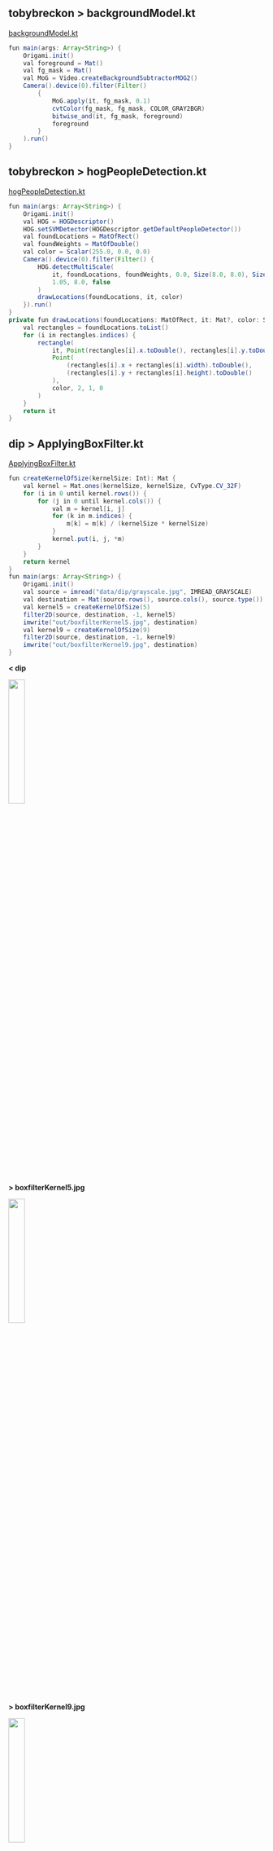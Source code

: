 ## tobybreckon > backgroundModel.kt
<a href="./src/main/kotlin/tobybreckon/backgroundModel.kt">backgroundModel.kt</a>
```java
fun main(args: Array<String>) {
    Origami.init()
    val foreground = Mat()
    val fg_mask = Mat()
    val MoG = Video.createBackgroundSubtractorMOG2()
    Camera().device(0).filter(Filter()
        {
            MoG.apply(it, fg_mask, 0.1)
            cvtColor(fg_mask, fg_mask, COLOR_GRAY2BGR)
            bitwise_and(it, fg_mask, foreground)
            foreground
        }
    ).run()
}
```
## tobybreckon > hogPeopleDetection.kt
<a href="./src/main/kotlin/tobybreckon/hogPeopleDetection.kt">hogPeopleDetection.kt</a>
```java
fun main(args: Array<String>) {
    Origami.init()
    val HOG = HOGDescriptor()
    HOG.setSVMDetector(HOGDescriptor.getDefaultPeopleDetector())
    val foundLocations = MatOfRect()
    val foundWeights = MatOfDouble()
    val color = Scalar(255.0, 0.0, 0.0)
    Camera().device(0).filter(Filter() {
        HOG.detectMultiScale(
            it, foundLocations, foundWeights, 0.0, Size(8.0, 8.0), Size(32.0, 32.0),
            1.05, 8.0, false
        )
        drawLocations(foundLocations, it, color)
    }).run()
}
private fun drawLocations(foundLocations: MatOfRect, it: Mat?, color: Scalar): Mat? {
    val rectangles = foundLocations.toList()
    for (i in rectangles.indices) {
        rectangle(
            it, Point(rectangles[i].x.toDouble(), rectangles[i].y.toDouble()),
            Point(
                (rectangles[i].x + rectangles[i].width).toDouble(),
                (rectangles[i].y + rectangles[i].height).toDouble()
            ),
            color, 2, 1, 0
        )
    }
    return it
}
```
## dip > ApplyingBoxFilter.kt
<a href="./src/main/kotlin/dip/ApplyingBoxFilter.kt">ApplyingBoxFilter.kt</a>
```java
fun createKernelOfSize(kernelSize: Int): Mat {
    val kernel = Mat.ones(kernelSize, kernelSize, CvType.CV_32F)
    for (i in 0 until kernel.rows()) {
        for (j in 0 until kernel.cols()) {
            val m = kernel[i, j]
            for (k in m.indices) {
                m[k] = m[k] / (kernelSize * kernelSize)
            }
            kernel.put(i, j, *m)
        }
    }
    return kernel
}
fun main(args: Array<String>) {
    Origami.init()
    val source = imread("data/dip/grayscale.jpg", IMREAD_GRAYSCALE)
    val destination = Mat(source.rows(), source.cols(), source.type())
    val kernel5 = createKernelOfSize(5)
    filter2D(source, destination, -1, kernel5)
    imwrite("out/boxfilterKernel5.jpg", destination)
    val kernel9 = createKernelOfSize(9)
    filter2D(source, destination, -1, kernel9)
    imwrite("out/boxfilterKernel9.jpg", destination)
}
```
**< dip**

<img src="data/dip/grayscale.jpg" height=25% width=25%/>

**> boxfilterKernel5.jpg**

<img src="out/boxfilterKernel5.jpg" height=25% width=25%/>

**> boxfilterKernel9.jpg**

<img src="out/boxfilterKernel9.jpg" height=25% width=25%/>

## dip > GaussianFilter.kt
<a href="./src/main/kotlin/dip/GaussianFilter.kt">GaussianFilter.kt</a>
```java
fun main(args: Array<String>) {
    Origami.init()
    val source = imread("data/dip/digital_image_processing.jpg", IMREAD_COLOR)
    val destination = Mat(source.rows(), source.cols(), source.type())
    GaussianBlur(source, destination, Size(11.0, 11.0), 0.0)
    imwrite("out/gaussianblur1.jpg", destination)
    GaussianBlur(source, destination, Size(45.0, 45.0), 0.0)
    imwrite("out/gaussianblur45.jpg", destination)
}
```
**< dip**

<img src="data/dip/digital_image_processing.jpg" height=25% width=25%/>

**> gaussianblur1.jpg**

<img src="out/gaussianblur1.jpg" height=25% width=25%/>

**> gaussianblur45.jpg**

<img src="out/gaussianblur45.jpg" height=25% width=25%/>

## dip > ApplyingWatermarkWithROI.kt
<a href="./src/main/kotlin/dip/ApplyingWatermarkWithROI.kt">ApplyingWatermarkWithROI.kt</a>
```java
fun main(args: Array<String>) {
    Origami.init()
    val source = imread("data/dip/digital_image_processing.jpg", IMREAD_COLOR)
    val waterMark = imread("data/dip/watermark.jpg", IMREAD_COLOR)
    val ROI = Rect(20, 20, waterMark.cols(), waterMark.rows())
    addWeighted(source.submat(ROI), 0.8, waterMark, 0.2, 1.0, source.submat(ROI))
    imwrite("out/watermarkedROI.jpg", source)
}
```
**< dip**

<img src="data/dip/digital_image_processing.jpg" height=25% width=25%/>

**< dip**

<img src="data/dip/watermark.jpg" height=25% width=25%/>

**> watermarkedROI.jpg**

<img src="out/watermarkedROI.jpg" height=25% width=25%/>

## dip > EnhanceImageSharpness.kt
<a href="./src/main/kotlin/dip/EnhanceImageSharpness.kt">EnhanceImageSharpness.kt</a>
```java
fun main(args: Array<String>) {
    Origami.init()
    val source = imread("data/dip/digital_image_processing.jpg", IMREAD_COLOR)
    val destination = Mat(source.rows(), source.cols(), source.type())
    GaussianBlur(source, destination, Size(1.0, 1.0), 10.0)
    addWeighted(source, 1.5, destination, -0.5, 0.0, destination)
    imwrite("out/sharp.jpg", destination)
}
```
**< dip**

<img src="data/dip/digital_image_processing.jpg" height=25% width=25%/>

**> sharp.jpg**

<img src="out/sharp.jpg" height=25% width=25%/>

## dip > Sobel.kt
<a href="./src/main/kotlin/dip/Sobel.kt">Sobel.kt</a>
```java
fun main(args: Array<String>) {
    init()
    val kernelSize = 3
    val source = imread("data/dip/grayscale.jpg", IMREAD_GRAYSCALE)
    val destination = Mat(source.rows(), source.cols(), source.type())
    val kernel: Mat = object : Mat(kernelSize, kernelSize, CV_32F) {
        init {
            put(0, 0, -1.0)
            put(0, 1, 0.0)
            put(0, 2, 1.0)
            put(1, 0, - 2.0)
            put(1, 1, 0.0)
            put(1, 2, 2.0)
            put(2, 0, -1.0)
            put(2, 1, 0.0)
            put(2, 2, 1.0)
        }
    }
    filter2D(source, destination, -1, kernel)
    imwrite("out/sobel.jpg", destination)
}
```
**< dip**

<img src="data/dip/grayscale.jpg" height=25% width=25%/>

**> sobel.jpg**

<img src="out/sobel.jpg" height=25% width=25%/>

## dip > EnhanceImageBrightness.kt
<a href="./src/main/kotlin/dip/EnhanceImageBrightness.kt">EnhanceImageBrightness.kt</a>
```java
fun main(args: Array<String>) {
    Origami.init()
    var alpha = 2.0
    var beta = 50.0
    val source = imread("data/dip/digital_image_processing.jpg", IMREAD_COLOR)
    val destination = Mat(source.rows(), source.cols(), source.type())
    source.convertTo(destination, -1, alpha, beta)
    imwrite("out/brightWithAlpha2Beta50.jpg", destination)
}
```
**< dip**

<img src="data/dip/digital_image_processing.jpg" height=25% width=25%/>

**> brightWithAlpha2Beta50.jpg**

<img src="out/brightWithAlpha2Beta50.jpg" height=25% width=25%/>

## dip > Prewitt.kt
<a href="./src/main/kotlin/dip/Prewitt.kt">Prewitt.kt</a>
```java
fun main(args: Array<String>) {
    init()
    val kernelSize = 3
    val source = imread("data/dip/grayscale.jpg", IMREAD_GRAYSCALE)
    val destination = Mat(source.rows(), source.cols(), source.type())
    val kernel: Mat = object : Mat(kernelSize, kernelSize, CV_32F) {
        init {
            put(0, 0, -1.0)
            put(0, 1, 0.0)
            put(0, 2, 1.0)
            put(1, 0, -1.0)
            put(1, 1, 0.0)
            put(1, 2, 1.0)
            put(2, 0, -1.0)
            put(2, 1, 0.0)
            put(2, 2, 1.0)
        }
    }
    filter2D(source, destination, -1, kernel)
    imwrite("out/prewitt.jpg", destination)
}
```
**< dip**

<img src="data/dip/grayscale.jpg" height=25% width=25%/>

**> prewitt.jpg**

<img src="out/prewitt.jpg" height=25% width=25%/>

## dip > ZoomingEffect.kt
<a href="./src/main/kotlin/dip/ZoomingEffect.kt">ZoomingEffect.kt</a>
```java
fun main(args: Array<String>) {
    Origami.init()
    val source = imread("data/dip/grayscale.jpg", IMREAD_GRAYSCALE)
    val zoomingFactor = 3
    val destination = Mat(source.rows(), source.cols(), source.type())
    resize(
        source,
        destination,
        destination.size(),
        zoomingFactor.toDouble(),
        zoomingFactor.toDouble(),
        INTER_LINEAR
    )
    imwrite("out/zoomed2.jpg", destination)
}
```
**< dip**

<img src="data/dip/grayscale.jpg" height=25% width=25%/>

**> zoomed2.jpg**

<img src="out/zoomed2.jpg" height=25% width=25%/>

## dip > Kirsch.kt
<a href="./src/main/kotlin/dip/Kirsch.kt">Kirsch.kt</a>
```java
fun main(args: Array<String>) {
    init()
    val kernelSize = 3
    val source = imread("data/dip/grayscale.jpg", IMREAD_GRAYSCALE)
    val destination = Mat(source.rows(), source.cols(), source.type())
    val kernel: Mat = object : Mat(kernelSize, kernelSize, CV_32F) {
        init {
            put(0, 0, -3.0)
            put(0, 1, -3.0)
            put(0, 2, -3.0)
            put(1, 0, -3.0)
            put(1, 1, -3.0)
            put(1, 2, -3.0)
            put(2, 0, 5.0)
            put(2, 1, 5.0)
            put(2, 2, 5.0)
        }
    }
    filter2D(source, destination, -1, kernel)
    imwrite("out/kirsch.jpg", destination)
}
```
**< dip**

<img src="data/dip/grayscale.jpg" height=25% width=25%/>

**> kirsch.jpg**

<img src="out/kirsch.jpg" height=25% width=25%/>

## dip > Pixelize.kt
<a href="./src/main/kotlin/dip/Pixelize.kt">Pixelize.kt</a>
```java
/**
 */
fun main(args: Array<String>) {
    init()
    val (source, temp,target) = listOf(imread("data/bear.png"), Mat(),Mat())
     val (w, h) = listOf(16.0, 16.0)
    resize(source, temp, Size(w, h), 1.0,1.0, INTER_LINEAR)
    resize(temp, target, source.size(), 1.0,1.0,INTER_NEAREST)
    imwrite("out/pixelized.jpg", target)
}
```
**< bear.png**

<img src="data/bear.png" height=25% width=25%/>

**> pixelized.jpg**

<img src="out/pixelized.jpg" height=25% width=25%/>

## dip > ImageShapeConversions.kt
<a href="./src/main/kotlin/dip/ImageShapeConversions.kt">ImageShapeConversions.kt</a>
```java
fun main(args: Array<String>) {
    Origami.init()
    val input = File("data/dip/digital_image_processing.jpg")
    val image = ImageIO.read(input)
    val data = (image.raster.dataBuffer as DataBufferByte).data
    val mat = Mat(image.height, image.width, CvType.CV_8UC3)
    mat.put(0, 0, data)
    val mat1 = Mat(image.height, image.width, CvType.CV_8UC3)
    flip(mat, mat1, -1)
    val data1 = ByteArray(mat1.rows() * mat1.cols() * mat1.elemSize().toInt())
    mat1[0, 0, data1]
    val image1 = BufferedImage(mat1.cols(), mat1.rows(), 5)
    image1.raster.setDataElements(0, 0, mat1.cols(), mat1.rows(), data1)
    val outout = File("hsv.jpg")
    ImageIO.write(image1, "jpg", outout)
}
```
## dip > BasicThresholding.kt
<a href="./src/main/kotlin/dip/BasicThresholding.kt">BasicThresholding.kt</a>
```java
fun main(args: Array<String>) {
    Origami.init()
    val source = imread("data/dip/digital_image_processing.jpg", IMREAD_COLOR)
    val destination = Mat(source.rows(), source.cols(), source.type())
    threshold(source, destination, 127.0, 255.0, THRESH_TOZERO)
    imwrite("out/ThreshZero.jpg", destination)
    threshold(source, destination, 127.0, 255.0, THRESH_TOZERO_INV)
    imwrite("out/ThreshZeroInv.jpg", destination)
    threshold(source, destination, 127.0, 255.0, THRESH_BINARY)
    imwrite("out/ThreshBinary.jpg", destination)
    threshold(source, destination, 127.0, 255.0, THRESH_BINARY_INV)
    imwrite("out/ThreshBinaryInv.jpg", destination)
}
```
**< dip**

<img src="data/dip/digital_image_processing.jpg" height=25% width=25%/>

**> ThreshZero.jpg**

<img src="out/ThreshZero.jpg" height=25% width=25%/>

**> ThreshZeroInv.jpg**

<img src="out/ThreshZeroInv.jpg" height=25% width=25%/>

**> ThreshBinary.jpg**

<img src="out/ThreshBinary.jpg" height=25% width=25%/>

**> ThreshBinaryInv.jpg**

<img src="out/ThreshBinaryInv.jpg" height=25% width=25%/>

## dip > EnhanceImageContrast.kt
<a href="./src/main/kotlin/dip/EnhanceImageContrast.kt">EnhanceImageContrast.kt</a>
```java
fun main(args: Array<String>) {
    Origami.init()
    val source = imread("data/dip/grayscale.jpg", IMREAD_GRAYSCALE)
    val destination = Mat(source.rows(), source.cols(), source.type())
    equalizeHist(source, destination)
    imwrite("out/contrast.jpg", destination)
}
```
**< dip**

<img src="data/dip/grayscale.jpg" height=25% width=25%/>

**> contrast.jpg**

<img src="out/contrast.jpg" height=25% width=25%/>

## dip > ImagePyramid.kt
<a href="./src/main/kotlin/dip/ImagePyramid.kt">ImagePyramid.kt</a>
```java
fun main(args: Array<String>) {
    Origami.init()
    var source = imread("data/dip/digital_image_processing.jpg", IMREAD_COLOR)
    val destination1 = Mat(source.rows() * 2, source.cols() * 2, source.type())
    pyrUp(source, destination1, Size((source.cols() * 2).toDouble(), (source.rows() * 2).toDouble()))
    imwrite("out/pyrUp.jpg", destination1)
    source = imread("data/dip/digital_image_processing.jpg", IMREAD_COLOR)
    val destination = Mat(source.rows() / 2, source.cols() / 2, source.type())
    pyrDown(source, destination, Size((source.cols() / 2).toDouble(), (source.rows() / 2).toDouble()))
    imwrite("out/pyrDown.jpg", destination)
}
```
**< dip**

<img src="data/dip/digital_image_processing.jpg" height=25% width=25%/>

**< dip**

<img src="data/dip/digital_image_processing.jpg" height=25% width=25%/>

**> pyrUp.jpg**

<img src="out/pyrUp.jpg" height=25% width=25%/>

**> pyrDown.jpg**

<img src="out/pyrDown.jpg" height=25% width=25%/>

## dip > ErodingDilating.kt
<a href="./src/main/kotlin/dip/ErodingDilating.kt">ErodingDilating.kt</a>
```java
fun main(args: Array<String>) {
    Origami.init()
    val source = imread("data/dip/digital_image_processing.jpg", IMREAD_COLOR)
    val destination = Mat(source.rows(), source.cols(), source.type())
    val erosion_size = 5
    val element = getStructuringElement(
        MORPH_RECT,
        Size((2 * erosion_size + 1).toDouble(), (2 * erosion_size + 1).toDouble())
    )
    erode(source, destination, element)
    imwrite("out/erosion.jpg", destination)
    val dilation_size = 5
    val element1 = getStructuringElement(
        MORPH_RECT,
        Size((2 * dilation_size + 1).toDouble(), (2 * dilation_size + 1).toDouble())
    )
    dilate(source, destination, element1)
    imwrite("out/dilation.jpg", destination)
}
```
**< dip**

<img src="data/dip/digital_image_processing.jpg" height=25% width=25%/>

**> erosion.jpg**

<img src="out/erosion.jpg" height=25% width=25%/>

**> dilation.jpg**

<img src="out/dilation.jpg" height=25% width=25%/>

## dip > AddingBorder.kt
<a href="./src/main/kotlin/dip/AddingBorder.kt">AddingBorder.kt</a>
```java
fun main(args: Array<String>) {
    Origami.init()
    val source = imread("data/dip/digital_image_processing.jpg")
    val destination = Mat(source.rows(), source.cols(), source.type())
    val top = source.rows() / 20
    val bottom = source.rows() / 20
    val left = source.cols() / 20
    val right = source.cols() / 20
    copyMakeBorder(source, destination, top, bottom, left, right, BORDER_WRAP)
    imwrite("out/borderWrap.jpg", destination)
    copyMakeBorder(source, destination, top, bottom, left, right, BORDER_REFLECT)
    imwrite("out/borderReflect.jpg", destination)
    copyMakeBorder(source, destination, top, bottom, left, right, BORDER_REPLICATE)
    imwrite("out/borderReplicate.jpg", destination)
}
```
**< dip**

<img src="data/dip/digital_image_processing.jpg" height=25% width=25%/>

**> borderWrap.jpg**

<img src="out/borderWrap.jpg" height=25% width=25%/>

**> borderReflect.jpg**

<img src="out/borderReflect.jpg" height=25% width=25%/>

**> borderReplicate.jpg**

<img src="out/borderReplicate.jpg" height=25% width=25%/>

## dip > WeightedAverage.kt
<a href="./src/main/kotlin/dip/WeightedAverage.kt">WeightedAverage.kt</a>
```java
fun main(args: Array<String>) {
    Origami.init()
    val kernelSize = 9
    val source = imread("data/dip/grayscale.jpg", Imgcodecs.IMREAD_GRAYSCALE)
    val destination = Mat(source.rows(), source.cols(), source.type())
    val kernel = Mat.ones(kernelSize, kernelSize, CvType.CV_32F)
    for (i in 0 until kernel.rows()) {
        for (j in 0 until kernel.cols()) {
            val m = kernel[i, j]
            for (k in m.indices) {
                if (i == 1 && j == 1) {
                    m[k] = (10 / 18).toDouble()
                } else {
                    m[k] = m[k] / 18
                }
            }
            kernel.put(i, j, *m)
        }
    }
    filter2D(source, destination, -1, kernel)
    imwrite("out/weightedaveragefilter.jpg", destination)
}
```
**< dip**

<img src="data/dip/grayscale.jpg" height=25% width=25%/>

**> weightedaveragefilter.jpg**

<img src="out/weightedaveragefilter.jpg" height=25% width=25%/>

## dip > Convolution.kt
<a href="./src/main/kotlin/dip/Convolution.kt">Convolution.kt</a>
```java
fun main(args: Array<String>) {
    init()
    val kernelSize = 3
    val source = imread("data/dip/grayscale.jpg", IMREAD_GRAYSCALE)
    val destination = Mat(source.rows(), source.cols(), source.type())
    val kernel: Mat = object : Mat(kernelSize, kernelSize, CV_32F) {
        init {
            put(0, 0, 0.0)
            put(0, 1, 0.0)
            put(0, 2, 0.0)
            put(1, 0, 0.0)
            put(1, 1, 1.0)
            put(1, 2, 0.0)
            put(2, 0, 0.0)
            put(2, 1, 0.0)
            put(2, 2, 0.0)
        }
    }
    filter2D(source, destination, -1, kernel)
    imwrite("out/understand.jpg", destination)
}
```
**< dip**

<img src="data/dip/grayscale.jpg" height=25% width=25%/>

**> understand.jpg**

<img src="out/understand.jpg" height=25% width=25%/>

## dip > Laplacian.kt
<a href="./src/main/kotlin/dip/Laplacian.kt">Laplacian.kt</a>
```java
fun main(args: Array<String>) {
    init()
    val kernelSize = 3
    val source = imread("data/dip/grayscale.jpg", IMREAD_GRAYSCALE)
    val destination = Mat(source.rows(), source.cols(), source.type())
    val kernel: Mat = object : Mat(kernelSize, kernelSize, CV_32F) {
        init {
            put(0, 0, 0.0)
            put(0, 1, -1.0)
            put(0, 2, 0.0)
            put(1, 0, - 1.0)
            put(1, 1, 4.0)
            put(1, 2, -1.0)
            put(2, 0, 0.0)
            put(2, 1, -1.0)
            put(2, 2, 0.0)
        }
    }
    filter2D(source, destination, -1, kernel)
    imwrite("out/laplacian.jpg", destination)
}
```
**< dip**

<img src="data/dip/grayscale.jpg" height=25% width=25%/>

**> laplacian.jpg**

<img src="out/laplacian.jpg" height=25% width=25%/>

## dip > ColorSpaceConversion.kt
<a href="./src/main/kotlin/dip/ColorSpaceConversion.kt">ColorSpaceConversion.kt</a>
```java
fun main(args: Array<String>) {
    Origami.init()
    val mat = imread("data/dip/digital_image_processing.jpg")
    val mat1 = Mat(mat.width(), mat.height(), CvType.CV_8UC3)
    cvtColor(mat, mat1, COLOR_RGB2HSV)
    imwrite("out/hsv.jpg", mat1)
}
```
**< dip**

<img src="data/dip/digital_image_processing.jpg" height=25% width=25%/>

**> hsv.jpg**

<img src="out/hsv.jpg" height=25% width=25%/>

## dip > Robinson.kt
<a href="./src/main/kotlin/dip/Robinson.kt">Robinson.kt</a>
```java
fun main(args: Array<String>) {
    init()
    val kernelSize = 3
    val source = imread("data/dip/grayscale.jpg", IMREAD_GRAYSCALE)
    val destination = Mat(source.rows(), source.cols(), source.type())
    val kernel: Mat = object : Mat(kernelSize, kernelSize, CV_32F) {
        init {
            put(0, 0, -1.0)
            put(0, 1, 0.0)
            put(0, 2, 1.0)
            put(1, 0, - 2.0)
            put(1, 1, 0.0)
            put(1, 2, 2.0)
            put(2, 0, -1.0)
            put(2, 1, 0.0)
            put(2, 2, 1.0)
        }
    }
    filter2D(source, destination, -1, kernel)
    imwrite("out/robinson.jpg", destination)
}
```
**< dip**

<img src="data/dip/grayscale.jpg" height=25% width=25%/>

**> robinson.jpg**

<img src="out/robinson.jpg" height=25% width=25%/>

## dip > ApplyingWatermark.kt
<a href="./src/main/kotlin/dip/ApplyingWatermark.kt">ApplyingWatermark.kt</a>
```java
fun main(args: Array<String>) {
    Origami.init()
    val source = imread("data/dip/digital_image_processing.jpg", IMREAD_COLOR)
    putText(
        source, "dip.hellonico.info", Point((source.rows() / 2).toDouble(), (source.cols() / 2).toDouble()),
        FONT_ITALIC, 1.0, Scalar(255.0)
    )
    imwrite("out/watermarked.jpg", source)
}
```
**< dip**

<img src="data/dip/digital_image_processing.jpg" height=25% width=25%/>

**> watermarked.jpg**

<img src="out/watermarked.jpg" height=25% width=25%/>

## tutorialpoint > BilateralFilter.kt
<a href="./src/main/kotlin/tutorialpoint/BilateralFilter.kt">BilateralFilter.kt</a>
```java
fun main(args: Array<String>) {
    Origami.init()
    val src = imread("data/marcel2019.jpg")
    val dst = Mat()
    bilateralFilter(src, dst, 15, 80.0, 80.0, Core.BORDER_DEFAULT)
    imwrite("out/bilateral.jpg", dst)
}
```
**< marcel2019.jpg**

<img src="data/marcel2019.jpg" height=25% width=25%/>

**> bilateral.jpg**

<img src="out/bilateral.jpg" height=25% width=25%/>

## tutorialpoint > BoxFilter.kt
<a href="./src/main/kotlin/tutorialpoint/BoxFilter.kt">BoxFilter.kt</a>
```java
fun main(args: Array<String>) {
    Origami.init()
    val src = imread("data/marcel2019.jpg")
    val dst = Mat()
    val size = Size(45.0, 45.0)
    val point = Point(-1.0, -1.0)
    boxFilter(src, dst, 50, size, point, true, Core.BORDER_DEFAULT)
    imwrite("out/RboxFilter.jpg", dst)
}
```
**< marcel2019.jpg**

<img src="data/marcel2019.jpg" height=25% width=25%/>

**> RboxFilter.jpg**

<img src="out/RboxFilter.jpg" height=25% width=25%/>

## tutorialpoint > SQRBoxFilterTest.kt
<a href="./src/main/kotlin/tutorialpoint/SQRBoxFilterTest.kt">SQRBoxFilterTest.kt</a>
```java
fun main(args: Array<String>) {
    Origami.init()
    val src = imread("data/marcel2019.jpg")
    val dst = Mat()
    sqrBoxFilter(src, dst, -1, Size(1.0, 1.0))
    imwrite("out/sqrBoxFilter.jpg", dst)
}
```
**< marcel2019.jpg**

<img src="data/marcel2019.jpg" height=25% width=25%/>

**> sqrBoxFilter.jpg**

<img src="out/sqrBoxFilter.jpg" height=25% width=25%/>

## tutorialpoint > Filter2D.kt
<a href="./src/main/kotlin/tutorialpoint/Filter2D.kt">Filter2D.kt</a>
```java
fun main(args: Array<String>) {
    Origami.init()
    val src = imread("data/marcel2019.jpg")
    val dst = Mat()
    val kernel = Mat.ones(5, 5, CvType.CV_32F)
    for (i in 0 until kernel.rows()) {
        for (j in 0 until kernel.cols()) {
            val m:DoubleArray = kernel[i, j]
            for (k in 1 until m.size) {
                m[k] = m[k] / 2
            }
            kernel.put(i, j, *m)
        }
    }
    println(kernel.dump())
    filter2D(src, dst, -1, kernel)
    imwrite("out/filter2d.jpg", dst)
}
```
**< marcel2019.jpg**

<img src="data/marcel2019.jpg" height=25% width=25%/>

**> filter2d.jpg**

<img src="out/filter2d.jpg" height=25% width=25%/>

## tutorialpoint > BlurTest.kt
<a href="./src/main/kotlin/tutorialpoint/BlurTest.kt">BlurTest.kt</a>
```java
fun main(args: Array<String>) {
    Origami.init()
    val (src,dst) = listOf(imread("data/marcel.jpg"), Mat())
    blur(src, dst, Size(100.0, 100.0), Point(20.0, 30.0), BORDER_REFLECT)
    imwrite("out/blurtest.jpg", dst)
}
```
**< marcel.jpg**

<img src="data/marcel.jpg" height=25% width=25%/>

**> blurtest.jpg**

<img src="out/blurtest.jpg" height=25% width=25%/>

## tutorialpoint > GaussianTest.kt
<a href="./src/main/kotlin/tutorialpoint/GaussianTest.kt">GaussianTest.kt</a>
```java
fun main(args: Array<String>) {
    Origami.init()
    val src = imread("data/marcel2019.jpg")
    val dst = Mat()
    GaussianBlur(src, dst, Size(45.0, 45.0), 0.0)
    imwrite("out/gaussianmarcel.jpg", dst)
}
```
**< marcel2019.jpg**

<img src="data/marcel2019.jpg" height=25% width=25%/>

**> gaussianmarcel.jpg**

<img src="out/gaussianmarcel.jpg" height=25% width=25%/>

## tutorialpoint > MedianTest.kt
<a href="./src/main/kotlin/tutorialpoint/MedianTest.kt">MedianTest.kt</a>
```java
fun main(args: Array<String>) {
    Origami.init()
    val src = imread("data/marcel2019.jpg")
    val dst = Mat()
    medianBlur(src, dst, 15)
    imwrite("out/medianmarcel.jpg", dst)
}
```
**< marcel2019.jpg**

<img src="data/marcel2019.jpg" height=25% width=25%/>

**> medianmarcel.jpg**

<img src="out/medianmarcel.jpg" height=25% width=25%/>

## stackoverflow > OptimizingGrabcut.kt
<a href="./src/main/kotlin/stackoverflow/OptimizingGrabcut.kt">OptimizingGrabcut.kt</a>
```java
fun main(args: Array<String>) {
    Origami.init()
    val mat = imread("data/marcel2019.jpg")
    val result = extractFace(mat, 300, 1200, 300, 900)
    imwrite("out/grabcut.jpg", result)
}
fun extractFace(image: Mat, xOne: Int, xTwo: Int, yOne: Int, yTwo: Int): Mat {
    val rectangle = Rect(xOne, yOne, xTwo, yTwo)
    val result = Mat()
    val bgdModel = Mat()
    val fgdModel = Mat()
    val source = Mat(1, 1, CvType.CV_8U, Scalar(3.0))
    val iteration:Int = 1
    grabCut(image, result, rectangle, bgdModel, fgdModel, iteration, GC_INIT_WITH_RECT)
    compare(result, source, result, CMP_EQ)
    val foreground = Mat(image.size(), CvType.CV_8UC3, Scalar(255.0, 255.0, 255.0))
    image.copyTo(foreground, result)
    return foreground
}
```
**< marcel2019.jpg**

<img src="data/marcel2019.jpg" height=25% width=25%/>

**> grabcut.jpg**

<img src="out/grabcut.jpg" height=25% width=25%/>

## tanaka79image > GetPixel.kt
<a href="./src/main/kotlin/tanaka79image/GetPixel.kt">GetPixel.kt</a>
```java
fun main(args: Array<String>) {
    Origami.init()
    var data = DoubleArray(3)
    data = im[100, 200]
    println("Blue：" + data[0])
    println("Green：" + data[1])
    println("Red：" + data[2])
    val gray = Mat()
    var data2 = DoubleArray(1)
    data2 = gray[100, 200]
    println("Gray：" + data2[0])
}
```
**< lupin3.jpeg**

<img src="data/lupin3.jpeg" height=25% width=25%/>

## tanaka79image > Trimming.kt
<a href="./src/main/kotlin/tanaka79image/Trimming.kt">Trimming.kt</a>
```java
fun main(args: Array<String>) {
    Origami.init()
    val im = imread("data/lupin3.jpeg")
    val roi = Rect(280, 60, 120, 100)
    val im2 = Mat(im, roi)
    imwrite("out/tanaka_trimming.png", im2)
}
```
**< lupin3.jpeg**

<img src="data/lupin3.jpeg" height=25% width=25%/>

**> tanaka_trimming.png**

<img src="out/tanaka_trimming.png" height=25% width=25%/>

## tanaka79image > DetectHSV.kt
<a href="./src/main/kotlin/tanaka79image/DetectHSV.kt">DetectHSV.kt</a>
```java
fun main(args: Array<String>) {
    Origami.init()
    val hsv = Mat()
    val mask = Mat()
    val im2 = Mat()
    bitwise_not(mask, mask)
    val im3 = Mat()
}
```
**< lupin3.jpeg**

<img src="data/lupin3.jpeg" height=25% width=25%/>

**> tanaka.jpg**

<img src="tanaka.jpg" height=25% width=25%/>

**> tanakahsv.jpg**

<img src="out/tanakahsv.jpg" height=25% width=25%/>

## tanaka79image > Mosaic.kt
<a href="./src/main/kotlin/tanaka79image/Mosaic.kt">Mosaic.kt</a>
```java
fun main(args: Array<String>) {
    Origami.init()
}
```
**< lupin3.jpeg**

<img src="data/lupin3.jpeg" height=25% width=25%/>

**> tanaka_mosaic.jpg**

<img src="out/tanaka_mosaic.jpg" height=25% width=25%/>

## tanaka79image > Gamma.kt
<a href="./src/main/kotlin/tanaka79image/Gamma.kt">Gamma.kt</a>
```java
fun main(args: Array<String>) {
    Origami.init()
    lut.setTo(Scalar(0.0))
    for (i in 0..255) {
        lut.put(0, i, Math.pow(1.0 * i / 255, 1 / gamma) * 255)
    }
    Core.LUT(im, lut, im)
    imwrite("out/tanaka_gamma.jpg", im)
}
```
**< lupin3.jpeg**

<img src="data/lupin3.jpeg" height=25% width=25%/>

**> tanaka_gamma.jpg**

<img src="out/tanaka_gamma.jpg" height=25% width=25%/>

## tanaka79image > Grabcut.kt
<a href="./src/main/kotlin/tanaka79image/Grabcut.kt">Grabcut.kt</a>
```java
fun main(args: Array<String>) {
    Origami.init()
    val source = Mat(1, 1, CvType.CV_8U, Scalar(3.0))
    Core.compare(mask, source, mask, Core.CMP_EQ)
}
```
**< lupin3.jpeg**

<img src="data/lupin3.jpeg" height=25% width=25%/>

**> tanaka_grabcut.jpg**

<img src="out/tanaka_grabcut.jpg" height=25% width=25%/>

## tanaka79image > FastNlMeans.kt
<a href="./src/main/kotlin/tanaka79image/FastNlMeans.kt">FastNlMeans.kt</a>
```java
fun main(args: Array<String>) {
    Origami.init()
    Photo.fastNlMeansDenoising(im, im)
}
```
**< lupin3.jpeg**

<img src="data/lupin3.jpeg" height=25% width=25%/>

**> tanaka_denoising.jpg**

<img src="out/tanaka_denoising.jpg" height=25% width=25%/>

## tanaka79image > EqualizeHistgram.kt
<a href="./src/main/kotlin/tanaka79image/EqualizeHistgram.kt">EqualizeHistgram.kt</a>
```java
fun main(args: Array<String>) {
    Origami.init()
    val gray = Mat()
}
```
**< lupin3.jpeg**

<img src="data/lupin3.jpeg" height=25% width=25%/>

**> tanaka_hist.jpg**

<img src="out/tanaka_hist.jpg" height=25% width=25%/>

## tanaka79image > TemplateMatching.kt
<a href="./src/main/kotlin/tanaka79image/TemplateMatching.kt">TemplateMatching.kt</a>
```java
fun main(args: Array<String>) {
    Origami.init()
    val result = Mat()
    for (i in 0 until result.rows()) {
        for (j in 0 until result.cols()) {
            if (result[i, j][0] > 0) {
                rectangle(
                    im,
                    Point(j.toDouble(), i.toDouble()),
                    Point((j + tmp.cols()).toDouble(), (i + tmp.rows()).toDouble()),
                    Scalar(0.0, 0.0, 255.0)
                )
            }
        }
    }
}
```
**< lupin3.jpeg**

<img src="data/lupin3.jpeg" height=25% width=25%/>

**< lupin_head.jpg**

<img src="data/lupin_head.jpg" height=25% width=25%/>

**> tanaka_match.jpg**

<img src="out/tanaka_match.jpg" height=25% width=25%/>

## tanaka79image > Canny.kt
<a href="./src/main/kotlin/tanaka79image/Canny.kt">Canny.kt</a>
```java
fun main(args: Array<String>) {
    Origami.init()
    val gray = Mat()
}
```
**< lupin3.jpeg**

<img src="data/lupin3.jpeg" height=25% width=25%/>

**> tanaka_canny.jpg**

<img src="out/tanaka_canny.jpg" height=25% width=25%/>

## me > hello.kt
<a href="./src/main/kotlin/me/hello.kt">hello.kt</a>
```java
fun main(args: Array<String>) {
    Origami.init()
    val hello = eye(3, 3, CV_8UC1)
    println(hello.dump())
}
```
## me > BodyTransfer.kt
<a href="./src/main/kotlin/me/BodyTransfer.kt">BodyTransfer.kt</a>
```java
const val DEFAULT_CLASSIFIER =
const val CLASSIFIER_PATH = "haarcascade.xml"
val COLOR = Scalar(0.0, 100.0, 0.0)
fun main(args: Array<String>) {
    Origami.init()
    val imageUrl = if (args.size >= 1 && args[0] != null) args[0] else DEFAULT_IMAGE
    val classifierUrl = if (args.size >= 2 && args[1] != null) args[1] else DEFAULT_CLASSIFIER
    Downloader.transfer(imageUrl, "data/image.jpg")
    Downloader.transfer(classifierUrl, CLASSIFIER_PATH)
    val classifier = CascadeClassifier()
    classifier.load(CLASSIFIER_PATH)
    val mat = imread("data/image.jpg")
    val bodies = MatOfRect()
    classifier.detectMultiScale(mat, bodies)
    for (body in bodies.toList()) {
        Imgproc.rectangle(
            mat,
            Point(body.x.toDouble(), body.y.toDouble()),
            Point((body.x + body.width).toDouble(), (body.y + body.height).toDouble()),
            COLOR,
            3
        )
    }
    imwrite("out/bodytransfer.jpg", mat)
}
```
**< image.jpg**

<img src="data/image.jpg" height=25% width=25%/>

**> bodytransfer.jpg**

<img src="out/bodytransfer.jpg" height=25% width=25%/>

## geeksforgeeks > InPainting.kt
<a href="./src/main/kotlin/geeksforgeeks/InPainting.kt">InPainting.kt</a>
```java
/**
 */
fun main(args: Array<String>) {
    Origami.init()
    val img = imread("data/geeksforgeeks/cat_damaged.png")
    val mask = imread("data/geeksforgeeks/cat_mask.png", 0)
    val dst = Mat()
    inpaint(img, mask, dst, 3.0, INPAINT_NS)
    imwrite("out/cat_inpainted.png", dst)
}
```
**< geeksforgeeks**

<img src="data/geeksforgeeks/cat_damaged.png" height=25% width=25%/>

**< geeksforgeeks**

<img src="data/geeksforgeeks/cat_mask.png" height=25% width=25%/>

**> cat_inpainted.png**

<img src="out/cat_inpainted.png" height=25% width=25%/>

## tanaka79 > Level.kt
<a href="./src/main/kotlin/tanaka79/Level.kt">Level.kt</a>
```java
fun main(args: Array<String>) {
    Origami.init()
    val sz = im.size()
    var i = 0
    while (i < sz.height) {
        var j = 0
        while (j < sz.width) {
            val pixcel = im[i, j]
            pixcel[0] = (pixcel[0].toInt() / n * n + n / 2).toDouble()
            pixcel[1] = (pixcel[1].toInt() / n * n + n / 2).toDouble()
            pixcel[2] = (pixcel[2].toInt() / n * n + n / 2).toDouble()
            im.put(i, j, *pixcel)
            j++
        }
        i++
    }
}
```
**< lupin3.jpeg**

<img src="data/lupin3.jpeg" height=25% width=25%/>

**> tanaka_level.jpg**

<img src="out/tanaka_level.jpg" height=25% width=25%/>

## tanaka79 > MedianBlur.kt
<a href="./src/main/kotlin/tanaka79/MedianBlur.kt">MedianBlur.kt</a>
```java
fun main(args: Array<String>) {
    Origami.init()
    val dst = Mat()
    medianBlur(im, dst, 5)
}
```
**< lupin3.jpeg**

<img src="data/lupin3.jpeg" height=25% width=25%/>

**> tanaka_median.jpg**

<img src="out/tanaka_median.jpg" height=25% width=25%/>

## tanaka79 > HoughLinesP.kt
<a href="./src/main/kotlin/tanaka79/HoughLinesP.kt">HoughLinesP.kt</a>
```java
fun main(args: Array<String>) {
    Origami.init()
    val gray = Mat(im.rows(), im.cols(), CvType.CV_8SC1)
    val lines = Mat()
    HoughLinesP(gray, lines, 1.0, Math.PI / 180, 50, 100.0, 50.0)
    var data: DoubleArray
    val pt1 = Point()
    val pt2 = Point()
    for (i in 0 until lines.cols()) {
        data = lines[0, i]
        pt1.x = data[0]
        pt1.y = data[1]
        pt2.x = data[2]
        pt2.y = data[3]
        line(im, pt1, pt2, Scalar(0.0, 0.0, 200.0), 3)
    }
}
```
**< lupin3.jpeg**

<img src="data/lupin3.jpeg" height=25% width=25%/>

**> tanaka_houghlinesp.jpg**

<img src="out/tanaka_houghlinesp.jpg" height=25% width=25%/>

## tanaka79 > Sobel.kt
<a href="./src/main/kotlin/tanaka79/Sobel.kt">Sobel.kt</a>
```java
fun main(args: Array<String>) {
    Origami.init()
    val gray = imread("data/lupin3.jpeg", 0)
    Sobel(gray, gray, gray.depth(), 2, 2)
    imwrite("out/tanaka_sobel.jpg", gray)
}
```
**< lupin3.jpeg**

<img src="data/lupin3.jpeg" height=25% width=25%/>

**> tanaka_sobel.jpg**

<img src="out/tanaka_sobel.jpg" height=25% width=25%/>

## tanaka79 > Cluster.kt
<a href="./src/main/kotlin/tanaka79/Cluster.kt">Cluster.kt</a>
```java
fun main(args: Array<String>) {
    Origami.init()
    val k = 2
    val clusters = cluster(img, k)[0]
}
fun cluster(cutout: Mat, k: Int): List<Mat> {
    val samples = cutout.reshape(1, cutout.cols() * cutout.rows())
    val samples32f = Mat()
    samples.convertTo(samples32f, CvType.CV_32F, 1.0 / 255.0)
    val labels = Mat()
    val criteria = TermCriteria(TermCriteria.COUNT, 100, 1.0)
    val centers = Mat()
    Core.kmeans(samples32f, k, labels, criteria, 1, Core.KMEANS_PP_CENTERS, centers)
    return showClusters(cutout, labels, centers)
}
private fun showClusters(cutout: Mat, labels: Mat, centers: Mat): List<Mat> {
    centers.convertTo(centers, CvType.CV_8UC1, 255.0)
    centers.reshape(3)
    val clusters: MutableList<Mat> = ArrayList()
    for (i in 0 until centers.rows()) {
        clusters.add(Mat.zeros(cutout.size(), cutout.type()))
    }
    val counts: MutableMap<Int, Int> = HashMap()
    for (i in 0 until centers.rows()) counts[i] = 0
    var rows = 0
    for (y in 0 until cutout.rows()) {
        for (x in 0 until cutout.cols()) {
            val label = labels[rows, 0][0].toInt()
            val r = centers[label, 2][0].toInt()
            val g = centers[label, 1][0].toInt()
            val b = centers[label, 0][0].toInt()
            clusters[label].put(y, x, b.toDouble(), g.toDouble(), r.toDouble())
            rows++
        }
    }
    return clusters
}
```
**< lupin3.jpeg**

<img src="data/lupin3.jpeg" height=25% width=25%/>

**> tanaka_cluster.png**

<img src="out/tanaka_cluster.png" height=25% width=25%/>

## tanaka79 > Resize.kt
<a href="./src/main/kotlin/tanaka79/Resize.kt">Resize.kt</a>
```java
fun main(args: Array<String>) {
    Origami.init()
    val im2 = Mat()
    val im3 = Mat()
    val sz = im.size()
}
```
**< lupin3.jpeg**

<img src="data/lupin3.jpeg" height=25% width=25%/>

**> tanaka_resize2.jpg**

<img src="out/tanaka_resize2.jpg" height=25% width=25%/>

**> tanaka_resize05.jpg**

<img src="out/tanaka_resize05.jpg" height=25% width=25%/>

## tanaka79 > HoughLines.kt
<a href="./src/main/kotlin/tanaka79/HoughLines.kt">HoughLines.kt</a>
```java
fun main(args: Array<String>) {
    Origami.init()
    val gray = Mat(im.rows(), im.cols(), CvType.CV_8SC1)
    val lines = Mat()
    HoughLines(gray, lines, 1.0, 2 * Math.PI / 180, 20)
    for (i in 0 until lines.cols()) {
        val data = lines[0, i]
        val rho = data[0]
        val theta = data[1]
        val cosTheta = Math.cos(theta)
        val sinTheta = Math.sin(theta)
        val x0 = cosTheta * rho
        val y0 = sinTheta * rho
        val pt1 = Point(x0 + 10000 * -sinTheta, y0 + 10000 * cosTheta)
        val pt2 = Point(x0 - 10000 * -sinTheta, y0 - 10000 * cosTheta)
        line(im, pt1, pt2, Scalar(0.0, 0.0, 200.0), 3)
    }
}
```
**< lupin3.jpeg**

<img src="data/lupin3.jpeg" height=25% width=25%/>

**> tanaka_houghlines.jpg**

<img src="out/tanaka_houghlines.jpg" height=25% width=25%/>

## tanaka79 > BoxFilter.kt
<a href="./src/main/kotlin/tanaka79/BoxFilter.kt">BoxFilter.kt</a>
```java
fun main(args: Array<String>) {
    Origami.init()
    val dst = Mat()
    blur(im, dst, Size(5.0, 5.0))
}
```
**< lupin3.jpeg**

<img src="data/lupin3.jpeg" height=25% width=25%/>

**> tanaka_blur.jpg**

<img src="out/tanaka_blur.jpg" height=25% width=25%/>

## tanaka79 > Invert.kt
<a href="./src/main/kotlin/tanaka79/Invert.kt">Invert.kt</a>
```java
fun main(args: Array<String>) {
    Origami.init()
}
```
**< lupin3.jpeg**

<img src="data/lupin3.jpeg" height=25% width=25%/>

**> tanaka_invert.jpg**

<img src="out/tanaka_invert.jpg" height=25% width=25%/>

## tanaka79 > AnimeFaceDetect.kt
<a href="./src/main/kotlin/tanaka79/AnimeFaceDetect.kt">AnimeFaceDetect.kt</a>
```java
fun main(args: Array<String>) {
    Origami.init()
    val im = imread("data/lupin3.jpeg")
    val faceDetector = CascadeClassifier("data/nagadomi/lbpcascade_animeface.xml")
    val faceDetections = MatOfRect()
    faceDetector.detectMultiScale(im, faceDetections)
    for (rect in faceDetections.toArray()) {
        rectangle(
            im,
            Point(rect.x.toDouble(), rect.y.toDouble()),
            Point((rect.x + rect.width).toDouble(), (rect.y + rect.height).toDouble()),
            Scalar(0.0, 0.0, 255.0),
            5
        )
    }
    imwrite("out/anime_face.png", im)
}
```
**< lupin3.jpeg**

<img src="data/lupin3.jpeg" height=25% width=25%/>

**> anime_face.png**

<img src="out/anime_face.png" height=25% width=25%/>

## tanaka79 > HoughCircles.kt
<a href="./src/main/kotlin/tanaka79/HoughCircles.kt">HoughCircles.kt</a>
```java
fun main(args: Array<String>) {
    Origami.init()
    val gray = Mat(im.rows(), im.cols(), CvType.CV_8SC1)
    val circles = Mat()
    HoughCircles(gray, circles, CV_HOUGH_GRADIENT, 2.0, 10.0, 160.0, 50.0, 10, 20)
    val pt = Point()
    for (i in 0 until circles.cols()) {
        val data = circles[0, i]
        pt.x = data[0]
        pt.y = data[1]
        val rho = data[2]
        circle(im, pt, rho.toInt(), Scalar(0.0, 200.0, 0.0), 5)
    }
}
```
**< lupin3.jpeg**

<img src="data/lupin3.jpeg" height=25% width=25%/>

**> tanaka_circles.jpg**

<img src="out/tanaka_circles.jpg" height=25% width=25%/>

## tanaka79 > Sift.kt
<a href="./src/main/kotlin/tanaka79/Sift.kt">Sift.kt</a>
```java
fun main(args: Array<String>) {
    Origami.init()
    val gray = Mat()
    val siftDetector = SIFT.create()
    val kp = MatOfKeyPoint()
    siftDetector.detect(gray, kp)
    Features2d.drawKeypoints(im, kp, im)
}
```
**< lupin3.jpeg**

<img src="data/lupin3.jpeg" height=25% width=25%/>

**> tanaka_sift.jpg**

<img src="out/tanaka_sift.jpg" height=25% width=25%/>

## tanaka79 > FaceDetect.kt
<a href="./src/main/kotlin/tanaka79/FaceDetect.kt">FaceDetect.kt</a>
```java
fun main(args: Array<String>) {
    Origami.init()
    val im = Imgcodecs.imread("data/image.jpg")
    val faceDetector = CascadeClassifier("data/haarcascades/haarcascade_frontalface_alt.xml")
    val faceDetections = MatOfRect()
    faceDetector.detectMultiScale(im, faceDetections)
    for (rect in faceDetections.toArray()) {
        Imgproc.rectangle(
            im,
            Point(rect.x.toDouble(), rect.y.toDouble()),
            Point((rect.x + rect.width).toDouble(), (rect.y + rect.height).toDouble()),
            Scalar(0.0, 0.0, 255.0),
            5
        )
    }
    Imgcodecs.imwrite("tanaka.jpg", im)
}
```
**< image.jpg**

<img src="data/image.jpg" height=25% width=25%/>

**> tanaka.jpg**

<img src="tanaka.jpg" height=25% width=25%/>

## tanaka79 > Laplacian.kt
<a href="./src/main/kotlin/tanaka79/Laplacian.kt">Laplacian.kt</a>
```java
fun main(args: Array<String>) {
    Origami.init()
    val gray = imread("data/lupin3.jpeg", 0)
    Laplacian(gray, gray, gray.depth())
    imwrite("out/tanaka_laplacian.jpg", gray)
}
```
**< lupin3.jpeg**

<img src="data/lupin3.jpeg" height=25% width=25%/>

**> tanaka_laplacian.jpg**

<img src="out/tanaka_laplacian.jpg" height=25% width=25%/>

## tanaka79 > Canny.kt
<a href="./src/main/kotlin/tanaka79/Canny.kt">Canny.kt</a>
```java
fun main(args: Array<String>) {
    Origami.init()
    Canny(gray, gray, 100.0, 200.0, 3, true)
}
```
**< lupin3.jpeg**

<img src="data/lupin3.jpeg" height=25% width=25%/>

**> tanaka_canny.jpg**

<img src="out/tanaka_canny.jpg" height=25% width=25%/>

## webcam > simple.kt
<a href="./src/main/kotlin/webcam/simple.kt">simple.kt</a>
```java
fun main(args: Array<String>) {
    init()
    Camera().run()
}
```
## webcam > simpleWithFilter.kt
<a href="./src/main/kotlin/webcam/simpleWithFilter.kt">simpleWithFilter.kt</a>
```java
fun main(args: Array<String>) {
    init()
    Camera().filter(Function { im ->
        val (temp,target) = listOf(Mat(), Mat())
        val dx = 16.0
        resize(im, temp, Size(dx, dx), 1.0, 1.0, INTER_LINEAR)
        resize(temp, target, im.size(), 1.0, 1.0, INTER_NEAREST)
        target
    }).run()
}
```
